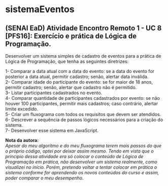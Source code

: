 # sistemaEventos
<h2>(SENAI EaD) Atividade Encontro Remoto 1 - UC 8 [PFS16]: Exercício e prática de Lógica de Programação.</h2>

Desenvolver um sistema simples de cadastro de eventos para a prática de Lógica de Programação, que tenha as seguintes diretrizes:

1- Comparar a data atual com a data do evento: se a data do evento for posterior a data atual, permitir cadastro; senão, alertar data inválida.
<br>2- Comparar idade do participante do evento: se for maior de 18 anos, permitir cadastro; senão, alertar que cadastro não é permitido.
<br>3- Listar participantes cadastrados no evento.
<br>4- Comparar quantidade de participantes cadastrados por evento: se não houver 100 participantes, permitir mais cadastros; caso contrário, alertar limite excedido.
<br>5- Criar um fluxograma com todos os requisitos que devem ser atendidos.
<br>6- Descrever a sequência de passos lógicos necessários para a criação do sistema.
<br>7- Desenvolver esse sistema em JavaScript.


<b>Nota da autora:</b>
<br><i>Apesar do meu algoritmo e do meu fluxograma terem mais passos do que o próprio código, optei por deixar assim mesmo. Tendo em vista que o princípio dessa atividade 
era só colocar o conteúdo de Lógica de Programação em prática, não desenvolver um sistema realmente, como visualizei no início. Porém, pretendo voltar a tentar colocar 
em prática o sistema conforme for aprendendo os novos conteúdos do curso e assim, poder comparar o meu desempenho.</i>
